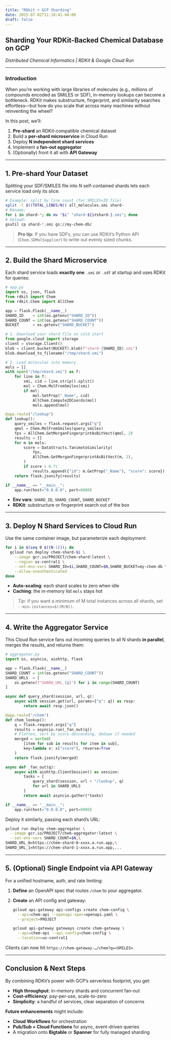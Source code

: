```yaml
---
title: "RDkit + GCP Sharding"
date: 2025-07-02T11:18:41-04:00
draft: false
---
```


## Sharding Your RDKit-Backed Chemical Database on GCP

*Distributed Chemical Informatics | RDKit & Google Cloud Run*

---

### Introduction

When you’re working with large libraries of molecules (e.g., millions of compounds encoded as SMILES or SDF), in-memory lookups can become a bottleneck. RDKit makes substructure, fingerprint, and similarity searches effortless—but how do you scale that across many machines without reinventing the wheel?

In this post, we’ll:

1. **Pre-shard** an RDKit-compatible chemical dataset
2. Build a **per-shard microservice** in Cloud Run
3. Deploy **N independent shard services**
4. Implement a **fan-out aggregator**
5. (Optionally) front it all with **API Gateway**

---

## 1. Pre-shard Your Dataset

Splitting your SDF/SMILES file into *N* self-contained shards lets each service load only its slice:

```bash
# Example: split by line count (for SMILES+ID file)
split -l $((TOTAL_LINES/N)) all_molecules.smi shard-
# Rename:
for i in shard-*; do mv "$i" "shard-${i#shard-}.smi"; done
# Upload:
gsutil cp shard-*.smi gs://my-chem-db/
```

> **Pro tip:** If you have SDFs, you can use RDKit’s Python API (`Chem.SDMolSupplier`) to write out evenly sized chunks.

---

## 2. Build the Shard Microservice

Each shard service loads **exactly one** `.smi` or `.sdf` at startup and uses RDKit for queries:

```python
# app.py
import os, json, flask
from rdkit import Chem
from rdkit.Chem import AllChem

app = flask.Flask(__name__)
SHARD_ID    = int(os.getenv("SHARD_ID"))
SHARD_COUNT = int(os.getenv("SHARD_COUNT"))
BUCKET      = os.getenv("SHARD_BUCKET")

# 1. Download your shard file on cold start
from google.cloud import storage
client = storage.Client()
blob = client.bucket(BUCKET).blob(f"shard-{SHARD_ID}.smi")
blob.download_to_filename("/tmp/shard.smi")

# 2. Load molecules into memory
mols = []
with open("/tmp/shard.smi") as f:
    for line in f:
        smi, cid = line.strip().split()
        mol = Chem.MolFromSmiles(smi)
        if mol:
            mol.SetProp("_Name", cid)
            AllChem.Compute2DCoords(mol)
            mols.append(mol)

@app.route("/lookup")
def lookup():
    query_smiles = flask.request.args["q"]
    qmol = Chem.MolFromSmiles(query_smiles)
    fps = AllChem.GetMorganFingerprintAsBitVect(qmol, 2)
    results = []
    for m in mols:
        score = DataStructs.TanimotoSimilarity(
            fps,
            AllChem.GetMorganFingerprintAsBitVect(m, 2),
        )
        if score > 0.7:
            results.append({"id": m.GetProp("_Name"), "score": score})
    return flask.jsonify(results)

if __name__ == "__main__":
    app.run(host="0.0.0.0", port=8080)
```

* **Env vars**: `SHARD_ID`, `SHARD_COUNT`, `SHARD_BUCKET`
* **RDKit**: substructure or fingerprint search out of the box

---

## 3. Deploy N Shard Services to Cloud Run

Use the same container image, but parameterize each deployment:

```bash
for i in $(seq 0 $((N-1))); do
  gcloud run deploy chem-shard-$i \
    --image gcr.io/PROJECT/chem-shard:latest \
    --region us-central1 \
    --set-env-vars SHARD_ID=$i,SHARD_COUNT=$N,SHARD_BUCKET=my-chem-db \
    --allow-unauthenticated
done
```

* **Auto-scaling**: each shard scales to zero when idle
* **Caching**: the in-memory list `mols` stays hot

> *Tip:* if you want a minimum of M total instances across all shards, set `--min-instances=$((M/N))`.

---

## 4. Write the Aggregator Service

This Cloud Run service fans out incoming queries to all N shards **in parallel**, merges the results, and returns them:

```python
# aggregator.py
import os, asyncio, aiohttp, flask

app = flask.Flask(__name__)
SHARD_COUNT = int(os.getenv("SHARD_COUNT"))
SHARD_URLS  = [
    os.getenv(f"SHARD_URL_{i}") for i in range(SHARD_COUNT)
]

async def query_shard(session, url, q):
    async with session.get(url, params={"q": q}) as resp:
        return await resp.json()

@app.route("/chem")
def chem_lookup():
    q = flask.request.args["q"]
    results = asyncio.run(_fan_out(q))
    # Flatten, sort by score descending, dedupe if needed
    merged = sorted(
        [item for sub in results for item in sub],
        key=lambda x: x["score"], reverse=True
    )
    return flask.jsonify(merged)

async def _fan_out(q):
    async with aiohttp.ClientSession() as session:
        tasks = [
            query_shard(session, url + "/lookup", q)
            for url in SHARD_URLS
        ]
        return await asyncio.gather(*tasks)

if __name__ == "__main__":
    app.run(host="0.0.0.0", port=8080)
```

Deploy it similarly, passing each shard’s URL:

```bash
gcloud run deploy chem-aggregator \
  --image gcr.io/PROJECT/chem-aggregator:latest \
  --set-env-vars SHARD_COUNT=$N,\
SHARD_URL_0=https://chem-shard-0-xxxx.a.run.app,\
SHARD_URL_1=https://chem-shard-1-xxxx.a.run.app,...
```

---

## 5. (Optional) Single Endpoint via API Gateway

For a unified hostname, auth, and rate limiting:

1. **Define** an OpenAPI spec that routes `/chem` to your aggregator.
2. **Create** an API config and gateway:

   ```bash
   gcloud api-gateway api-configs create chem-config \
     --api=chem-api --openapi-spec=openapi.yaml \
     --project=PROJECT

   gcloud api-gateway gateways create chem-gateway \
     --api=chem-api --api-config=chem-config \
     --location=us-central1
   ```

Clients can now hit `https://chem-gateway-…/chem?q=<SMILES>`.

---

## Conclusion & Next Steps

By combining RDKit’s power with GCP’s serverless footprint, you get:

* **High throughput**: in-memory shards and concurrent fan-out
* **Cost-efficiency**: pay-per-use, scale-to-zero
* **Simplicity**: a handful of services, clear separation of concerns

**Future enhancements** might include:

* **Cloud Workflows** for orchestration
* **Pub/Sub + Cloud Functions** for async, event-driven queries
* A migration onto **Bigtable** or **Spanner** for fully managed sharding
